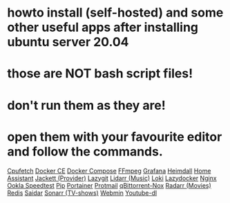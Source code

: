# howto install (self-hosted) and some other useful apps after installing ubuntu server 20.04
# those are NOT bash script files!
# don't run them as they are!
# open them with your favourite editor and follow the commands.

<a href="https://github.com/mrboghici/ubuntu-server20.04/blob/ddd4436e37ab4af3593a5486647367d38c04f799/files/cpufetch.sh">Cpufetch</a>
<a href="https://github.com/mrboghici/ubuntu-server20.04/blob/9109ba1a2f12b5e442603d2d1f703dea532097f3/files/docker-ce.sh">Docker CE</a>
<a href="https://github.com/mrboghici/ubuntu-server20.04/blob/9109ba1a2f12b5e442603d2d1f703dea532097f3/files/docker-compose.sh">Docker Compose</a>
<a href="https://github.com/mrboghici/ubuntu-server20.04/blob/9109ba1a2f12b5e442603d2d1f703dea532097f3/files/ffmpeg.sh">FFmpeg</a>
<a href="https://github.com/mrboghici/ubuntu-server20.04/blob/9109ba1a2f12b5e442603d2d1f703dea532097f3/files/grafana.sh">Grafana</a>
<a href="https://github.com/mrboghici/ubuntu-server20.04/blob/9109ba1a2f12b5e442603d2d1f703dea532097f3/files/heimdall.sh">Heimdall</a>
<a href="https://github.com/mrboghici/ubuntu-server20.04/blob/9109ba1a2f12b5e442603d2d1f703dea532097f3/files/home-assistant.sh">Home Assistant</a>
<a href="https://github.com/mrboghici/ubuntu-server20.04/blob/9109ba1a2f12b5e442603d2d1f703dea532097f3/files/jackett.sh">Jackett (Provider)</a>
<a href="https://github.com/mrboghici/ubuntu-server20.04/blob/9109ba1a2f12b5e442603d2d1f703dea532097f3/files/lazygit.sh">Lazygit</a>
<a href="https://github.com/mrboghici/ubuntu-server20.04/blob/9109ba1a2f12b5e442603d2d1f703dea532097f3/files/lidarr.sh">Lidarr (Music)</a>
<a href="https://github.com/mrboghici/ubuntu-server20.04/blob/9109ba1a2f12b5e442603d2d1f703dea532097f3/files/loki.sh">Loki</a>
<a href="https://github.com/mrboghici/ubuntu-server20.04/blob/9109ba1a2f12b5e442603d2d1f703dea532097f3/files/lzydocker.sh">Lazydocker</a>
<a href="https://github.com/mrboghici/ubuntu-server20.04/blob/9109ba1a2f12b5e442603d2d1f703dea532097f3/files/nginx.sh">Nginx</a>
<a href="https://github.com/mrboghici/ubuntu-server20.04/blob/9109ba1a2f12b5e442603d2d1f703dea532097f3/files/ookla.sh">Ookla Speedtest</a>
<a href="https://github.com/mrboghici/ubuntu-server20.04/blob/9109ba1a2f12b5e442603d2d1f703dea532097f3/files/pip.sh">Pip</a>
<a href="https://github.com/mrboghici/ubuntu-server20.04/blob/9109ba1a2f12b5e442603d2d1f703dea532097f3/files/portainer.sh">Portainer</a>
<a href="https://github.com/mrboghici/ubuntu-server20.04/blob/9109ba1a2f12b5e442603d2d1f703dea532097f3/files/protmail.sh">Protmail</a>
<a href="https://github.com/mrboghici/ubuntu-server20.04/blob/9109ba1a2f12b5e442603d2d1f703dea532097f3/files/qBittorrent-nox.sh">qBittorrent-Nox</a>
<a href="https://github.com/mrboghici/ubuntu-server20.04/blob/9109ba1a2f12b5e442603d2d1f703dea532097f3/files/radarr.sh">Radarr (Movies)</a>
<a href="https://github.com/mrboghici/ubuntu-server20.04/blob/9109ba1a2f12b5e442603d2d1f703dea532097f3/files/redis.sh">Redis</a>
<a href="https://github.com/mrboghici/ubuntu-server20.04/blob/9109ba1a2f12b5e442603d2d1f703dea532097f3/files/saidar.sh">Saidar</a>
<a href="https://github.com/mrboghici/ubuntu-server20.04/blob/9109ba1a2f12b5e442603d2d1f703dea532097f3/files/sonarr.sh">Sonarr (TV-shows)</a>
<a href="https://github.com/mrboghici/ubuntu-server20.04/blob/9109ba1a2f12b5e442603d2d1f703dea532097f3/files/webmin.sh">Webmin</a>
<a href="https://github.com/mrboghici/ubuntu-server20.04/blob/9109ba1a2f12b5e442603d2d1f703dea532097f3/files/youtube-dl.sh">Youtube-dl</a>

